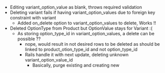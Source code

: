 - Editing variant_option_value as blank, throws required validation
- Deleting variant fails if having variant_option_values due to foreign key constraint with variant
  - Added on_delete option to variant_option_values to delete, Works !!
- Deleted OptionType from Product but OptionValue stays for Variant :(
  - As storing option_type_id in variant_option_values, a delete can be possible ??
    - nope, would result in not desired rows to be deleted as should be linked to product_otion_type_id and not option_type_id
    - Rails handle it with next update, deleting unknown variant_option_value_id
      - Basically, purge existing and creating new
